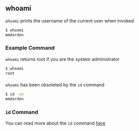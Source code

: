 ---
---

whoami
--
`whoami` prints the username of the current user when invoked
<!-- one line explanation would go here -->

<!-- minimal example -->

~~~ bash
$ whoami
mmdarden
~~~

<!--more-->

### Example Command
`whoami` returns root if you are the system administrator

~~~ bash
$ whoami
root
~~~

#### 
`whoami` has been obsoleted by the `id` command

~~~ bash
$ id -un
mmdarden
~~~

### `id` Command
You can read more about the `id` command [here](id)
